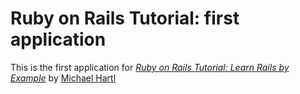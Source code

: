 # Ruby on Rails Tutorial: first application

This is the first application for [*Ruby on Rails Tutorial: Learn Rails by Example*](http://railstutorial.org/) 
by [Michael Hartl](http://michaelhartl.com/)
